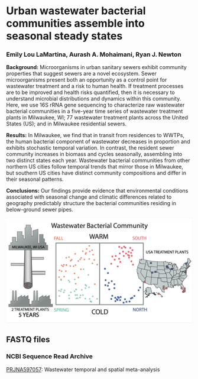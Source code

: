 # Urban wastewater bacterial communities assemble into seasonal steady states
### Emily Lou LaMartina, Aurash A. Mohaimani, Ryan J. Newton

<b>Background:</b> Microorganisms in urban sanitary sewers exhibit community properties that suggest sewers are a novel ecosystem. Sewer microorganisms present both an opportunity as a control point for wastewater treatment and a risk to human health. If treatment processes are to be improved and health risks quantified, then it is necessary to understand microbial distributions and dynamics within this community. Here, we use 16S rRNA gene sequencing to characterize raw wastewater bacterial communities in a five-year time series of wastewater treatment plants in Milwaukee, WI; 77 wastewater treatment plants across the United States (US); and in Milwaukee residential sewers. 


<b>Results:</b> In Milwaukee, we find that in transit from residences to WWTPs, the human bacterial component of wastewater decreases in proportion and exhibits stochastic temporal variation. In contrast, the resident sewer community increases in biomass and cycles seasonally, assembling into two distinct states each year. Wastewater bacterial communities from other northern US cities follow temporal trends that mirror those in Milwaukee, but southern US cities have distinct community compositions and differ in their seasonal patterns. 


<b>Conclusions:</b> Our findings provide evidence that environmental conditions associated with seasonal change and climatic differences related to geography predictably structure the bacterial communities residing in below-ground sewer pipes.



![image](https://github.com/NewtonLabUWM/Sewage_TimeSeries/blob/master/RData/abstract.png)


## FASTQ files

### NCBI Sequence Read Archive

[PRJNA597057](https://www.ncbi.nlm.nih.gov/bioproject/PRJNA597057): Wastewater temporal and spatial meta-analysis
